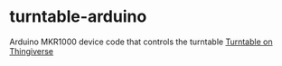 # turntable-arduino
Arduino MKR1000 device code that controls the turntable
[Turntable on Thingiverse](https://www.thingiverse.com/thing:3958326)
